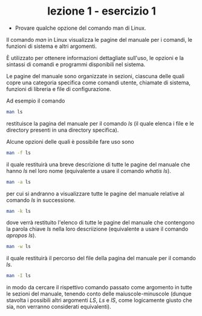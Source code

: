 <div align="center">

# lezione 1 - esercizio 1

</div>

- Provare qualche opzione del comando man di Linux.

Il comando *man* in Linux visualizza le pagine del manuale per i comandi, le funzioni di sistema e altri argomenti.

È utilizzato per ottenere informazioni dettagliate sull'uso, le opzioni e la sintassi di comandi e programmi disponibili nel sistema.

Le pagine del manuale sono organizzate in sezioni, ciascuna delle quali copre una categoria specifica come comandi utente, chiamate di sistema, funzioni di libreria e file di configurazione.

Ad esempio il comando

```bash
man ls
```

restituisce la pagina del manuale per il comando *ls* (il quale elenca i file e le directory presenti in una directory specifica).

Alcune opzioni delle quali è possibile fare uso sono

```bash
man -f ls
```

il quale restituirà una breve descrizione di tutte le pagine del manuale che hanno *ls* nel loro nome (equivalente a usare il comando *whatis ls*).

```bash
man -a ls
```

per cui si andranno a visualizzare tutte le pagine del manuale relative al comando *ls* in successione.

```bash
man -k ls
```

dove verrà restituito l'elenco di tutte le pagine del manuale che contengono la parola chiave *ls* nella loro descriizione (equivalente a usare il comando *apropos ls*).

```bash
man -w ls
```

il quale restituirà il percorso del file della pagina del manuale per il comando *ls*.

```bash
man -I ls
```

in modo da cercare il rispettivo comando passato come argomento in tutte le sezioni del manuale, tenendo conto delle maiuscole-minuscole (dunque stavolta i possibili altri argomenti *LS*, *Ls* e *lS*, come logicamente giusto che sia, non verranno considerati equivalenti).
